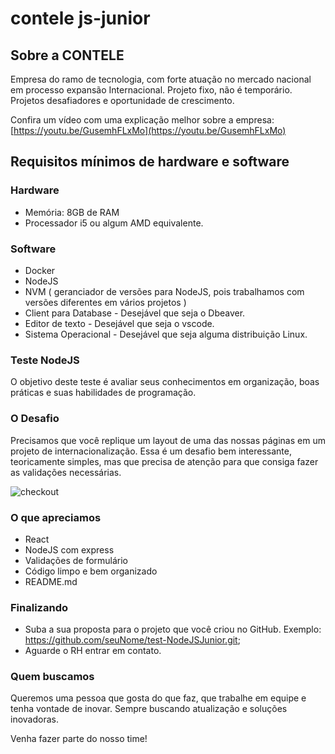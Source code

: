 # contele js-junior

## Sobre a CONTELE

Empresa do ramo de tecnologia, com forte atuação no mercado nacional em processo expansão Internacional. Projeto fixo, não é temporário. Projetos desafiadores e oportunidade de crescimento.

Confira um vídeo com uma explicação melhor sobre a empresa: [https://youtu.be/GusemhFLxMo](https://youtu.be/GusemhFLxMo)

## Requisitos mínimos de hardware e software

### Hardware

- Memória: 8GB de RAM
- Processador i5 ou algum AMD equivalente. 

### Software
- Docker
- NodeJS
- NVM ( geranciador de versões para NodeJS, pois trabalhamos com versões diferentes em vários projetos ) 
- Client para Database  -  Desejável que seja o Dbeaver.
- Editor de texto - Desejável que seja o vscode. 
- Sistema Operacional - Desejável que seja alguma distribuição Linux. 

### Teste NodeJS

O objetivo deste teste é avaliar seus conhecimentos em organização, boas práticas e suas habilidades de programação.

### O Desafio

Precisamos que você replique um layout de uma das nossas páginas em um projeto de internacionalização. Essa é um desafio bem interessante, teoricamente simples, mas que precisa de atenção para que consiga fazer as validações necessárias.

![checkout](http://images.contelege.com.br/checkout.png)

### O que apreciamos

* React
* NodeJS com express
* Validações de formulário
* Código limpo e bem organizado
* README.md

### Finalizando

* Suba a sua proposta para o projeto que você criou no GitHub. Exemplo: https://github.com/seuNome/test-NodeJSJunior.git;
* Aguarde o RH entrar em contato.

### Quem buscamos

Queremos uma pessoa que gosta do que faz, que trabalhe em equipe e tenha vontade de inovar. Sempre buscando atualização e soluções inovadoras.

Venha fazer parte do nosso time!